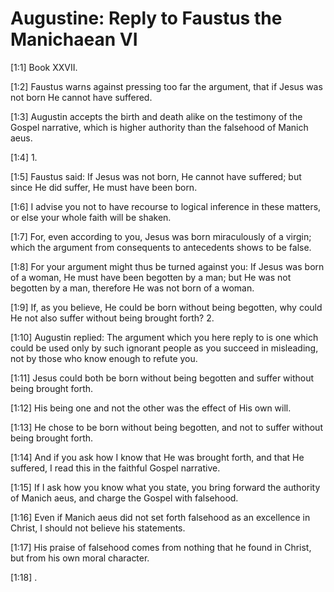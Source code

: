 # Augustine: Reply to Faustus the Manichaean VI

[1:1] Book XXVII.

[1:2] Faustus warns against pressing too far the argument, that if Jesus was not born He cannot have suffered.

[1:3] Augustin accepts the birth and death alike on the testimony of the Gospel narrative, which is higher authority than the falsehood of Manich aeus.

[1:4] 1.

[1:5] Faustus said: If Jesus was not born, He cannot have suffered; but since He did suffer, He must have been born.

[1:6] I advise you not to have recourse to logical inference in these matters, or else your whole faith will be shaken.

[1:7] For, even according to you, Jesus was born miraculously of a virgin; which the argument from consequents to antecedents shows to be false.

[1:8] For your argument might thus be turned against you: If Jesus was born of a woman, He must have been begotten by a man; but He was not begotten by a man, therefore He was not born of a woman.

[1:9] If, as you believe, He could be born without being begotten, why could He not also suffer without being brought forth?  2.

[1:10] Augustin replied: The argument which you here reply to is one which could be used only by such ignorant people as you succeed in misleading, not by those who know enough to refute you.

[1:11] Jesus could both be born without being begotten and suffer without being brought forth.

[1:12] His being one and not the other was the effect of His own will.

[1:13] He chose to be born without being begotten, and not to suffer without being brought forth.

[1:14] And if you ask how I know that He was brought forth, and that He suffered, I read this in the faithful Gospel narrative.

[1:15] If I ask how you know what you state, you bring forward the authority of Manich aeus, and charge the Gospel with falsehood.

[1:16] Even if Manich aeus did not set forth falsehood as an excellence in Christ, I should not believe his statements.

[1:17] His praise of falsehood comes from nothing that he found in Christ, but from his own moral character.

[1:18] .


